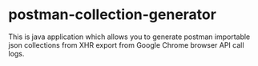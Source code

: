 postman-collection-generator
============================

This is java application which allows you to generate postman importable json collections from XHR export from Google Chrome browser API call logs.
